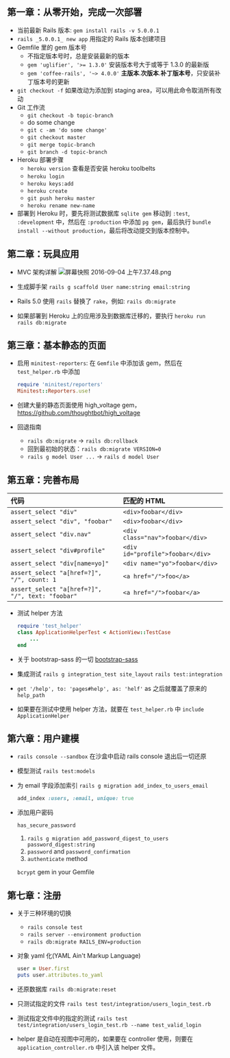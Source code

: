 ## 第一章：从零开始，完成一次部署
- 当前最新 Rails 版本: `gem install rails -v 5.0.0.1`
- `rails _5.0.0.1_ new app` 用指定的 Rails 版本创建项目
- Gemfile 里的 gem 版本号
  - 不指定版本号时，总是安装最新的版本
  - `gem 'uglifier', '>= 1.3.0'` 安装版本号大于或等于 1.3.0 的最新版
  - `gem 'coffee-rails', '~> 4.0.0'` __主版本__.__次版本__.__补丁版本号__，只安装补丁版本号的更新
- `git checkout -f` 如果改动为添加到 staging area，可以用此命令取消所有改动
- Git 工作流
  - `git checkout -b topic-branch`
  - do some change
  - `git c -am 'do some change'`
  - `git checkout master`
  - `git merge topic-branch`
  - `git branch -d topic-branch`
- Heroku 部署步骤
  - `heroku version` 查看是否安装 heroku toolbelts
  - `heroku login`
  - `heroku keys:add`
  - `heroku create`
  - `git push heroku master`
  - `heroku rename new-name`
- 部署到 Heroku 时，要先将测试数据库 `sqlite gem` 移动到 `:test`, `:development` 中，然后在 `:production` 中添加 `pg gem`，最后执行 `bundle install --without production`，最后将改动提交到版本控制中。

## 第二章：玩具应用

- MVC 架构详解
  ![屏幕快照 2016-09-04 上午7.37.48.png](https://ooo.0o0.ooo/2016/09/03/57cb5eee72a6a.png)

- 生成脚手架 `rails g scaffold User name:string email:string`
- Rails 5.0 使用 `rails` 替换了 `rake`，例如: `rails db:migrate`
- 如果部署到 Heroku 上的应用涉及到数据库迁移的，要执行 `heroku run rails db:migrate`

## 第三章：基本静态的页面

- 启用 `minitest-reporters`: 在 `Gemfile` 中添加该 gem，然后在 `test_helper.rb` 中添加
    
    ```ruby
    require 'minitest/reporters'
    Minitest::Reporters.use!
    ```
- 创建大量的静态页面使用 high_voltage gem，https://github.com/thoughtbot/high_voltage
- 回退指南
    - `rails db:migrate` -> `rails db:rollback`
    - 回到最初始的状态：`rails db:migrate VERSION=0`
    - `rails g model User ...` ->  `rails d model User`


## 第五章：完善布局

| 代码 | 匹配的 HTML |
|:---|:---|
| `assert_select "div"` | `<div>foobar</div>` |
| `assert_select "div", "foobar"` | `<div>foobar</div>` |
| `assert_select "div.nav"` | `<div class="nav">foobar</div>` |
| `assert_select "div#profile"` | `<div id="profile">foobar</div>` |
| `assert_select "div[name=yo]"` | `<div name="yo">foobar</div>` |
| `assert_select "a[href=?]", "/", count: 1` | `<a href="/">foo</a>` |
| `assert_select "a[href=?]", "/", text: "foobar"` | `<a href="/">foobar</a>` |

- 测试 helper 方法
    ```ruby
    require 'test_helper'
    class ApplicationHelperTest < ActionView::TestCase
        ...
    end
    ```
    
- 关于 bootstrap-sass 的一切 [bootstrap-sass](https://github.com/twbs/bootstrap-sass)
- 集成测试 `rails g integration_test site_layout` `rails test:integration`
- `get '/help', to: 'pages#help', as: 'helf'` as 之后就覆盖了原来的 `help_path`
- 如果要在测试中使用 helper 方法，就要在 `test_helper.rb` 中 `include ApplicationHelper`

## 第六章：用户建模

- `rails console --sandbox` 在沙盒中启动 rails console 退出后一切还原
- 模型测试 `rails test:models`
- 为 email 字段添加索引 `rails g migration add_index_to_users_email`
    ```ruby
    add_index :users, :email, unique: true
    ```

- 添加用户密码
    
    `has_secure_password`
    
    1. `rails g migration add_password_digest_to_users password_digest:string`
    2. `password` and `password_confirmation`
    3. `authenticate` method
    
    `bcrypt` gem in your Gemfile

## 第七章：注册

- 关于三种环境的切换
    - `rails console test`
    - `rails server --environment production`
    - `rails db:migrate RAILS_ENV=production`
- 对象 yaml 化(YAML Ain't Markup Language)
    ```ruby
    user = User.first
    puts user.attributes.to_yaml
    ```
    
- 还原数据库 `rails db:migrate:reset`
- 只测试指定的文件 `rails test test/integration/users_login_test.rb`
- 测试指定文件中的指定的测试 `rails test test/integration/users_login_test.rb --name test_valid_login`
- helper 是自动在视图中可用的，如果要在 controller 使用，则要在 `application_controller.rb` 中引入该 helper 文件。
